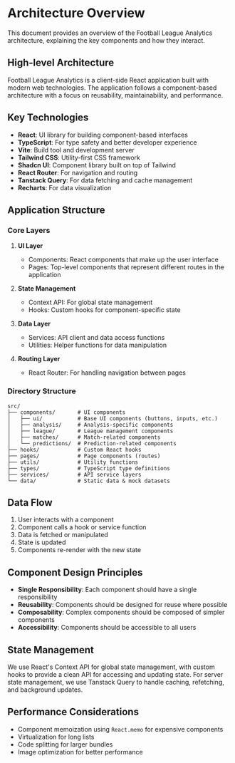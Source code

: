 
# Architecture Overview

This document provides an overview of the Football League Analytics architecture, explaining the key components and how they interact.

## High-level Architecture

Football League Analytics is a client-side React application built with modern web technologies. The application follows a component-based architecture with a focus on reusability, maintainability, and performance.

## Key Technologies

- **React**: UI library for building component-based interfaces
- **TypeScript**: For type safety and better developer experience
- **Vite**: Build tool and development server
- **Tailwind CSS**: Utility-first CSS framework
- **Shadcn UI**: Component library built on top of Tailwind
- **React Router**: For navigation and routing
- **Tanstack Query**: For data fetching and cache management
- **Recharts**: For data visualization

## Application Structure

### Core Layers

1. **UI Layer**
   - Components: React components that make up the user interface
   - Pages: Top-level components that represent different routes in the application

2. **State Management**
   - Context API: For global state management
   - Hooks: Custom hooks for component-specific state

3. **Data Layer**
   - Services: API client and data access functions
   - Utilities: Helper functions for data manipulation

4. **Routing Layer**
   - React Router: For handling navigation between pages

### Directory Structure

```
src/
├── components/       # UI components
│   ├── ui/           # Base UI components (buttons, inputs, etc.)
│   ├── analysis/     # Analysis-specific components
│   ├── league/       # League management components 
│   ├── matches/      # Match-related components
│   └── predictions/  # Prediction-related components
├── hooks/            # Custom React hooks
├── pages/            # Page components (routes)
├── utils/            # Utility functions
├── types/            # TypeScript type definitions
├── services/         # API service layers
└── data/             # Static data & mock datasets
```

## Data Flow

1. User interacts with a component
2. Component calls a hook or service function
3. Data is fetched or manipulated
4. State is updated
5. Components re-render with the new state

## Component Design Principles

- **Single Responsibility**: Each component should have a single responsibility
- **Reusability**: Components should be designed for reuse where possible
- **Composability**: Complex components should be composed of simpler components
- **Accessibility**: Components should be accessible to all users

## State Management

We use React's Context API for global state management, with custom hooks to provide a clean API for accessing and updating state. For server state management, we use Tanstack Query to handle caching, refetching, and background updates.

## Performance Considerations

- Component memoization using `React.memo` for expensive components
- Virtualization for long lists
- Code splitting for larger bundles
- Image optimization for better performance
